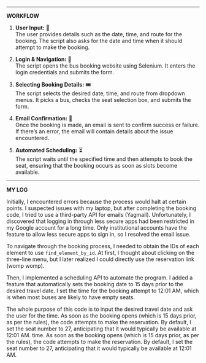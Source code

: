 

---

**WORKFLOW**

1. **User Input:** 📝  
   The user provides details such as the date, time, and route for the booking. The script also asks for the date and time when it should attempt to make the booking.

2. **Login & Navigation:** 🔐  
   The script opens the bus booking website using Selenium. It enters the login credentials and submits the form.

3. **Selecting Booking Details:** 🎟️  
   The script selects the desired date, time, and route from dropdown menus. It picks a bus, checks the seat selection box, and submits the form.

4. **Email Confirmation:** 📧  
   Once the booking is made, an email is sent to confirm success or failure. If there’s an error, the email will contain details about the issue encountered.

5. **Automated Scheduling:** ⏳  
   The script waits until the specified time and then attempts to book the seat, ensuring that the booking occurs as soon as slots become available.

---

**MY LOG**

Initially, I encountered errors because the process would halt at certain points. I suspected issues with my laptop, but after completing the booking code, I tried to use a third-party API for emails (Yagmail). Unfortunately, I discovered that logging in through less secure apps had been restricted in my Google account for a long time. Only institutional accounts have the feature to allow less secure apps to sign in, so I resolved the email issue.

To navigate through the booking process, I needed to obtain the IDs of each element to use `find_element_by_id`. At first, I thought about clicking on the three-line menu, but I later realized I could directly use the reservation link (womp womp).

Then, I implemented a scheduling API to automate the program. I added a feature that automatically sets the booking date to 15 days prior to the desired travel date. I set the time for the booking attempt to 12:01 AM, which is when most buses are likely to have empty seats.

The whole purpose of this code is to input the desired travel date and ask the user for the time. As soon as the booking opens (which is 15 days prior, as per the rules), the code attempts to make the reservation. By default, I set the seat number to 27, anticipating that it would typically be available at 12:01 AM. time. As soon as the booking opens (which is 15 days prior, as per the rules), the code attempts to make the reservation. By default, I set the seat number to 27, anticipating that it would typically be available at 12:01 AM.
